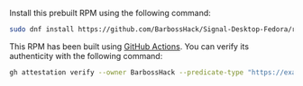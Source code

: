 Install this prebuilt RPM using the following command:

```bash
sudo dnf install https://github.com/BarbossHack/Signal-Desktop-Fedora/releases/download/v7.56.0/signal-desktop-7.56.0.x86_64.rpm
```

This RPM has been built using [GitHub Actions](.github/workflows/build.yml). You can verify its authenticity with the following command:

```bash
gh attestation verify --owner BarbossHack --predicate-type "https://example.com/predicate/v1" signal-desktop-7.56.0.x86_64.rpm
```
